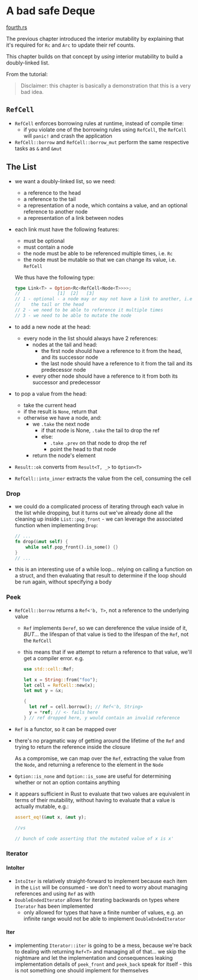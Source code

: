 # A bad safe Deque

[fourth.rs](../src/fourth.rs)

The previous chapter introduced the interior mutability by explaining that it's
required for `Rc` and `Arc` to update their ref counts.

This chapter builds on that concept by _using_ interior mutability to build a
doubly-linked list.

From the tutorial:

> Disclaimer: this chapter is basically a demonstration that this is a very bad
> idea.

## `RefCell`

- `RefCell` enforces borrowing rules at runtime, instead of compile time:
  - if you violate one of the borrowing rules using `RefCell`, the `RefCell`
    will `panic!` and crash the application
- `RefCell::borrow` and `RefCell::borrow_mut` perform the same respective tasks
  as `&` and `&mut`

## The List

- we want a doubly-linked list, so we need:
  - a reference to the head
  - a reference to the tail
  - a representation of a node, which contains a value, and an optional
    reference to another node
  - a representation of a link between nodes
- each link must have the following features:

  - must be optional
  - must contain a node
  - the node must be able to be referenced multiple times, i.e. `Rc`
  - the node must be mutable so that we can change its value, i.e. `RefCell`

  We thus have the following type:

  ```rust
  type Link<T> = Option<Rc<RefCell<Node<T>>>>;
  //              [1]  [2]   [3]
  // 1 - optional - a node may or may not have a link to another, i.e.
  //    the tail or the head
  // 2 - we need to be able to reference it multiple times
  // 3 - we need to be able to mutate the node
  ```

- to add a new node at the head:
  - every node in the list should always have 2 references:
    - nodes at the tail and head:
      - the first node should have a reference to it from the head, and its
        successor node
      - the last node should have a reference to it from the tail and its
        predecessor node
    - every other node should have a reference to it from both its successor and
      predecessor
- to pop a value from the head:
  - take the current head
  - if the result is `None`, return that
  - otherwise we have a node, and:
    - we `.take` the next node
      - if that node is None, `.take` the tail to drop the ref
      - else:
        - `.take` `.prev` on that node to drop the ref
        - point the head to that node
    - return the node's element
- `Result::ok` converts from `Result<T, _>` to `Option<T>`
- `RefCell::into_inner` extracts the value from the cell, consuming the cell

### Drop

- we could do a complicated process of iterating through each value in the list
  while dropping, but it turns out we've already done all the cleaning up
  inside `List::pop_front` - we can leverage the associated function when
  implementing `Drop`:

  ```rust
  // ...
  fn drop(&mut self) {
      while self.pop_front().is_some() {}
  }
  // ...
  ```

- this is an interesting use of a while loop... relying on calling a function on
  a struct, and then evaluating that result to determine if the loop should be
  run again, without specifying a body

### Peek

- `RefCell::borrow` returns a `Ref<'b, T>`, not a reference to the underlying
  value

  - `Ref` implements `Deref`, so we can dereference the value inside of it,
    _BUT_... the lifespan of that value is tied to the lifespan of the
    `Ref`, not the `RefCell`
  - this means that if we attempt to return a reference to that value, we'll
    get a compiler error. e.g.

    ```rust
    use std::cell::Ref;

    let x = String::from("foo");
    let cell = RefCell::new(x);
    let mut y = &x;

    {
      let ref = cell.borrow(); // Ref<'b, String>
      y = *ref; // <- fails here
    } // ref dropped here, y would contain an invalid reference
    ```

- `Ref` is a functor, so it can be mapped over
- there's no pragmatic way of getting around the lifetime of the `Ref` and
  trying to return the reference inside the closure

  As a compromise, we can map over the `Ref`, extracting the value from the
  `Node`, and returning a reference to the element in the `Node`

- `Option::is_none` and `Option::is_some` are useful for determining whether or
  not an option contains anything
- it appears sufficient in Rust to evaluate that two values are equivalent in
  terms of their mutability, without having to evaluate that a value is
  actually mutable, e.g.:

  ```rust
  assert_eq!(&mut x, &mut y);

  //vs

  // bunch of code asserting that the mutated value of x is x'
  ```

### Iterator

#### IntoIter

- `IntoIter` is relatively straight-forward to implement because each item in
  the `List` will be consumed - we don't need to worry about managing
  references and using `Ref` as with
- `DoubleEndedIterator` allows for iterating backwards on types where `Iterator`
  has been implemented
  - only allowed for types that have a finite number of values, e.g. an infinite
    range would not be able to implement `DoubleEndedIterator`

#### Iter

- implementing `Iterator::iter` is going to be a mess, because we're back to
  dealing with returning `Ref<T>` and managing all of that... we skip the
  nightmare and let the implementation and consequences leaking implementation
  details of `peek_front` and `peek_back` speak for itself - this is not
  something one should implement for themselves
